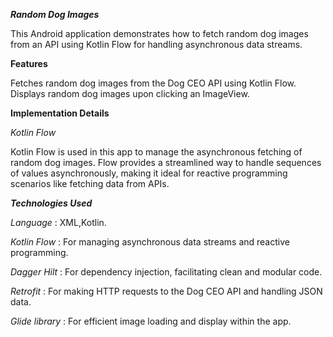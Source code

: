 ***Random Dog Images***


This Android application demonstrates how to 
fetch random dog images from an API using Kotlin Flow for handling asynchronous data streams.

**Features**


Fetches random dog images from the Dog CEO API using Kotlin Flow.
Displays random dog images upon clicking an ImageView.

**Implementation Details**

*Kotlin Flow*

Kotlin Flow is used in this app to manage the asynchronous fetching of random dog images. 
Flow provides a streamlined way to handle sequences of values asynchronously,
making it ideal for reactive programming scenarios like fetching data from APIs.

***Technologies Used***


*Language* : XML,Kotlin.


*Kotlin Flow* : For managing asynchronous data streams and reactive programming.


*Dagger Hilt* : For dependency injection, facilitating clean and modular code.


*Retrofit* : For making HTTP requests to the Dog CEO API and handling JSON data.


*Glide library* : For efficient image loading and display within the app.
